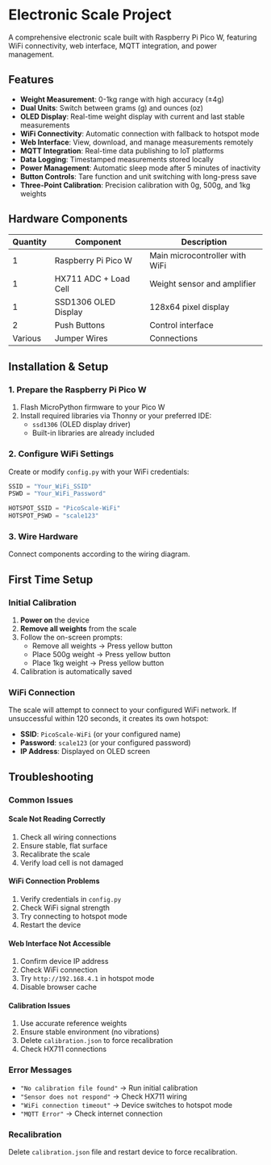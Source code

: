 # Electronic Scale Project

A comprehensive electronic scale built with Raspberry Pi Pico W, featuring WiFi connectivity, web interface, MQTT integration, and power management.

## Features

- **Weight Measurement**: 0-1kg range with high accuracy (±4g)
- **Dual Units**: Switch between grams (g) and ounces (oz)
- **OLED Display**: Real-time weight display with current and last stable measurements
- **WiFi Connectivity**: Automatic connection with fallback to hotspot mode
- **Web Interface**: View, download, and manage measurements remotely
- **MQTT Integration**: Real-time data publishing to IoT platforms
- **Data Logging**: Timestamped measurements stored locally
- **Power Management**: Automatic sleep mode after 5 minutes of inactivity
- **Button Controls**: Tare function and unit switching with long-press save
- **Three-Point Calibration**: Precision calibration with 0g, 500g, and 1kg weights

## Hardware Components

| Quantity | Component | Description |
|----------|-----------|-------------|
| 1 | Raspberry Pi Pico W | Main microcontroller with WiFi |
| 1 | HX711 ADC + Load Cell | Weight sensor and amplifier |
| 1 | SSD1306 OLED Display | 128x64 pixel display |
| 2 | Push Buttons | Control interface |
| Various | Jumper Wires | Connections |



## Installation & Setup

### 1. Prepare the Raspberry Pi Pico W

1. Flash MicroPython firmware to your Pico W
2. Install required libraries via Thonny or your preferred IDE:
   - `ssd1306` (OLED display driver)
   - Built-in libraries are already included

### 2. Configure WiFi Settings

Create or modify `config.py` with your WiFi credentials:

```python
SSID = "Your_WiFi_SSID"
PSWD = "Your_WiFi_Password"

HOTSPOT_SSID = "PicoScale-WiFi"
HOTSPOT_PSWD = "scale123"
```

### 3. Wire Hardware

Connect components according to the wiring diagram.

## First Time Setup

### Initial Calibration

1. **Power on** the device
2. **Remove all weights** from the scale
3. Follow the on-screen prompts:
   - Remove all weights → Press yellow button
   - Place 500g weight → Press yellow button  
   - Place 1kg weight → Press yellow button
4. Calibration is automatically saved

### WiFi Connection

The scale will attempt to connect to your configured WiFi network. If unsuccessful within 120 seconds, it creates its own hotspot:

- **SSID**: `PicoScale-WiFi` (or your configured name)
- **Password**: `scale123` (or your configured password)
- **IP Address**: Displayed on OLED screen


## Troubleshooting

### Common Issues

#### Scale Not Reading Correctly
1. Check all wiring connections
2. Ensure stable, flat surface
3. Recalibrate the scale
4. Verify load cell is not damaged

#### WiFi Connection Problems
1. Verify credentials in `config.py`
2. Check WiFi signal strength
3. Try connecting to hotspot mode
4. Restart the device

#### Web Interface Not Accessible
1. Confirm device IP address
2. Check WiFi connection
3. Try `http://192.168.4.1` in hotspot mode
4. Disable browser cache

#### Calibration Issues
1. Use accurate reference weights
2. Ensure stable environment (no vibrations)
3. Delete `calibration.json` to force recalibration
4. Check HX711 connections

### Error Messages

- `"No calibration file found"` → Run initial calibration
- `"Sensor does not respond"` → Check HX711 wiring
- `"WiFi connection timeout"` → Device switches to hotspot mode
- `"MQTT Error"` → Check internet connection


### Recalibration
Delete `calibration.json` file and restart device to force recalibration.

